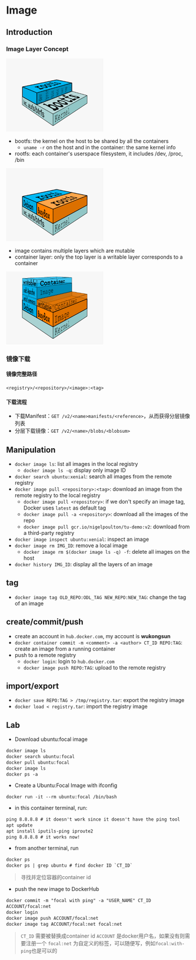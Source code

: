 # Image

## Introduction

### Image Layer Concept

<img src="figures/image-kernel-0609074.png" alt="Image Kernel Architecture" style="zoom:33%;" />

- bootfs: the kernel on the host to be shared by all the containers
  - `uname -r` on the host and in the container: the same kernel info
- rootfs: each container's userspace filesystem, it includes /dev, /proc, /bin

<img src="figures/image-multi-containers-0609074.png" alt="Multiple Containers upon the same kernel" style="zoom:33%;" />

- image contains multiple layers which are mutable
- container layer: only the top layer is a writable layer corresponds to a container

<img src="figures/image-multiple-layers-0609074.png" alt="Image Multiple Layer" style="zoom:33%;" />

### 镜像下载

#### 镜像完整路径

``<registry>/<repository>/<image>:<tag>``

#### 下载流程

- 下载Manifest：`GET /v2/<name>manifests/<reference>`，从而获得分层镜像列表
- 分层下载镜像：`GET /v2/<name>/blobs/<blobsum>`

## Manipulation

- `docker image ls`: list all images in the local registry
  - `docker image ls -q`: display only image ID
- `docker search ubuntu:xenial`: search all images from the remote registry
- `docker image pull <repository>:<tag>`: download an image from the remote registry to the local registry
  - `docker image pull <repository>`: if we don't specify an image tag, Docker uses `latest` as default tag
  - `docker image pull -a <repository>`: download all the images of the repo  
  - `docker image pull gcr.io/nigelpoulton/tu-demo:v2`: download from a third-party registry
- `docker image inspect ubuntu:xenial`: inspect an image
- `docker image rm IMG_ID`: remove a local image
  - `docker image rm $(docker image ls -q) -f`: delete all images on the host
- `docker history IMG_ID`: display all the layers of an image

## tag

- `docker image tag OLD_REPO:ODL_TAG NEW_REPO:NEW_TAG`: change the tag of an image

## create/commit/push

- create an account in `hub.docker.com`, my account is **wukongsun**
- `docker container commit -m <comment> -a <author> CT_ID REPO:TAG`: create an image from a running container
- push to a remote registry
  - `docker login`: login to `hub.docker.com`
  - `docker image push REPO:TAG`: upload to the remote registry

## import/export

- `docker save REPO:TAG > /tmp/registry.tar`: export the registry image
- `docker load < registry.tar`: import the registry image

## Lab

- Download ubuntu:focal image

```shell
docker image ls
docker search ubuntu:focal
docker pull ubuntu:focal
docker image ls
docker ps -a
```

- Create a Ubuntu:Focal Image with ifconfig

```shell
docker run -it --rm ubuntu:focal /bin/bash
```

- in this container terminal, run:

```shell
ping 8.8.8.8 # it doesn't work since it doesn't have the ping tool
apt update
apt install iputils-ping iproute2
ping 8.8.8.8 # it works now!
```

- from another terminal, run

```shell
docker ps
docker ps | grep ubuntu # find docker ID `CT_ID`
```

> 寻找并定位容器的container id

- push the new image to DockerHub

```shell
docker commit -m "focal with ping" -a "USER_NAME" CT_ID ACCOUNT/focal:net
docker login
docker image push ACCOUNT/focal:net
docker image tag ACCOUNT/focal:net focal:net
```

> `CT_ID` 需要被替换成container id
> `ACCOUNT` 是docker用户名，如果没有则需要注册一个
> `focal:net` 为自定义的标签，可以随便写，例如`focal:with-ping`也是可以的
